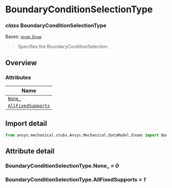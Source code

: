# BoundaryConditionSelectionType

<a id="BoundaryConditionSelectionType"></a>

### *class* BoundaryConditionSelectionType

Bases: [`enum.Enum`](https://docs.python.org/3/library/enum.html#enum.Enum)

> Specifies the BoundaryConditionSelection.

> <!-- !! processed by numpydoc !! -->

<a id="overview"></a>

## Overview

### Attributes

| Name |
| ------------------------------------------------------------------------ |
| [`None_`](#BoundaryConditionSelectionType.None_) |
| [`AllFixedSupports`](#BoundaryConditionSelectionType.AllFixedSupports) |

<a id="import-detail"></a>

## Import detail

```python
from ansys.mechanical.stubs.Ansys.Mechanical.DataModel.Enums import BoundaryConditionSelectionType
```

<a id="attribute-detail"></a>

## Attribute detail

<a id="BoundaryConditionSelectionType.None_"></a>

### BoundaryConditionSelectionType.None_ *= 0*

<a id="BoundaryConditionSelectionType.AllFixedSupports"></a>

### BoundaryConditionSelectionType.AllFixedSupports *= 1*
